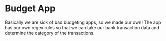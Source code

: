 # Budget App
Basically we are sick of bad budgeting apps, so we made our own! 
The app has our own regex rules so that we can take our bank transaction data and determine the category of the transactions. 

